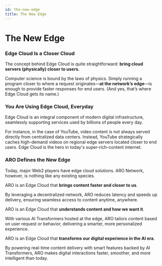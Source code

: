 ```yaml
---
id: the-new-edge
title: The New Edge
---
```


# The New Edge

### Edge Cloud Is a Closer Cloud

The concept behind Edge Cloud is quite straightforward: **bring cloud servers (physically) closer to users.**

Computer science is bound by the laws of physics. Simply running a program closer to where a request originates—**at the network’s edge**—is enough to provide faster responses for end users. (And yes, that’s where Edge Cloud gets its name.)

### You Are Using Edge Cloud, Everyday

Edge Cloud is an integral component of modern digital infrastructure, seamlessly supporting services used by billions of people every day.

For instance, in the case of YouTube, video content is not always served directly from centralized data centers. Instead, YouTube strategically caches high-demand videos on regional edge servers located closer to end users. Edge Cloud is the hero in today's super-rich-content internet. 

### ARO Defines the New Edge

Today, major Web2 players have edge cloud solutions. ARO Network, however, is nothing like any existing species. 

ARO is an Edge Cloud that **brings content faster and closer to us**.

By leveraging a decentralized network, ARO reduces latency and speeds up delivery, ensuring seamless access to content anytime, anywhere.

ARO is an Edge Cloud that **understands content and how we want it**.

With various AI Transformers hosted at the edge, ARO tailors content based on user request or behavior, delivering a smarter, more personalized experience.

ARO is an Edge Cloud that **transforms our digital experience in the AI era**.

By powering real-time content delivery with smart features backed by AI Transformers, ARO makes digital interactions faster, smoother, and more intelligent than today.
